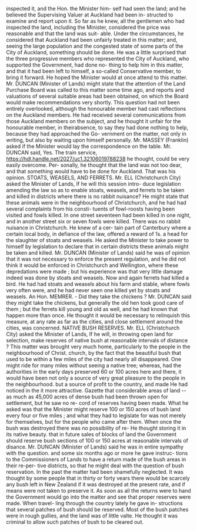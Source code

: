 inspected it, and the Hon. the Minister him- self had seen the land; and he believed the Supervising Valuer at Auckland had been in- structed to examine and report upon it. So far as he knew, all the gentlemen who had inspected the land, including the Minister, considered the price was reasonable and that the land was suit- able. Under the circumstances, he considered that Auckland had been unfairly treated in this matter; and, seeing the large population and the congested state of some parts of the City of Auckland, something should be done. He was a little surprised that the three progressive members who represented the City of Auckland, who supported the Government, had done no- thing to help him in this matter, and that it had been left to himself, a so-called Conservative member, to bring it forward. He hoped the Minister would at once attend to this matter. Mr. DUNCAN (Minister of Lands) might state that the attention of the Land Purchase Board was called to this matter some time ago, and reports and valuations of several suitable areas had been obtained, on which the Board would make recommendations very shortly. This question had not been entirely overlooked, although the honourable member had cast reflections on the Auckland members. He had received several communications from those Auckland members on the subject, and he thought it unfair for the honourable member, in theirabsence, to say they had done nothing to help, because they had approached the Go- vernment on the matter, not only in writing, but also by waiting upon himself personally. Mr. MASSEY (Franklin) asked if the Minister would lay the correspondence on the table. Mr. DUNCAN said, Yes. The train service, https://hdl.handle.net/2027/uc1.32106019788238 he thought, could be very easily overcome. Per- sonally, he thought that the land was not too dear, and that something would have to be done for Auckland. That was his opinion. STOATS, WEASELS, AND FERRETS. Mr. ELL (Christchurch City) asked the Minister of Lands, If he will this session intro- duce legislation amending the law so as to enable stoats, weasels, and ferrets to be taken and killed in districts where there is no rabbit nuisance? He might state that these animals were in the neighbourhood of Christchurch, and he had had several complaints from his consti- tuents of fowl-roosts having been visited and fowls killed. In one street seventeen had been killed in one night, and in another street six or seven fowls were killed. There was no rabbit nuisance in Christchurch. He knew of a cer- tain part of Canterbury where a certain local body, in defiance of the law, offered a reward of 1s. a head for the slaughter of stoats and weasels. He asked the Minister to take power to himself by legislation to declare that in certain districts these animals might be taken and killed. Mr. DUNCAN (Minister of Lands) said he was of opinion that it was not necessary to enforce the present regulation, and he did not think it would be enforced in Christchurch and Wellington, where these depredations were made ; but his experience was that very little damage indeed was done by stoats and weasels. Now and again ferrets had killed a bird. He had had stoats and weasels about his farm and stable, where fowls very often were, and he had never seen one killed yet by stoats and weasels. An Hon. MEMRER. - Did they take the chickens ? Mr. DUNCAN said they might take the chickens, but generally the old hen took good care of them ; but the ferrets kill young and old as well, and he had known that happen more than once. He thought it would be necessary to relinquish this measure, at any rate as far as the cities, and close settlement around the cities, was concerned. NATIVE BUSH RESERVES. Mr. ELL (Christchurch City) asked the Minister of Lands, If he will, in throwing open land for selection, make reserves of native bush at reasonable intervals of distance ? This matter was brought very much home, particularly to the people in the neighbourhood of Christ. church, by the fact that the beautiful bush that used to be within a few miles of the city had nearly all disappeared. One might ride for many miles without seeing a native tree; whereas, had the authorities in the early days preserved 60 or 100 acres here and there, it would have been not only a source of very great pleasure to the people in the neighbourhood. but a source of profit to the country, and made He had noticed in the it more attractive. Gazette that considerable areas of land -- as much as 45,000 acres of dense bush had been thrown open for settlement, but he saw no re- cord of reserves having been made. What he asked was that the Minister might reserve 100 or 150 acres of bush land every four or five miles ; and what they had to legislate for was not merely for themselves, but for the people who came after them. When once the bush was destroyed there was no possibility of re- He thought storing it in its native beauty. that in future sales of blocks of land the Government should reserve bush sections of 100 or 150 acres at reasonable intervals of disance. Mr. DUNCAN (Minister of Lands) said he was in entire sympathy with the question. and some six months ago or more he gave instruc- tions to the Commissioners of Lands to have a return made of the bush areas in their re-per- tive districts, so that he might deal with the question of bush reservation. In the past the matter had been shamefully neglected. It was thought by some people that in thirty or forty vears there would be scarcely any bush left in New Zealand if it was destroyed at the present rate, and if means were not taken to preserve it. As soon as all the returns were to hand the Government would go into the matter and see that proper reserves were made. When travel- ling through the country lately he gave in- structions that several patches of bush should be reserved. Most of the bush patches were in rough gullies, and the land was of little valte. He thought it was criminal to allow such patches of bush to be cleared out. 